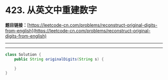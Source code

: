 # 423. 从英文中重建数字

**题目链接：**[https://leetcode-cn.com/problems/reconstruct-original-digits-from-english](https://leetcode-cn.com/problems/reconstruct-original-digits-from-english)

---

<Cards card="leetcode_423_reconstruct-original-digits-from-english"></Cards>

---

```java
class Solution {
    public String originalDigits(String s) {
        
    }
}
```